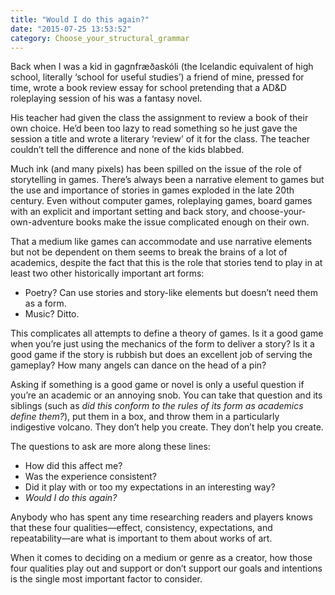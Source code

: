 ```yaml
---
title: "Would I do this again?"
date: "2015-07-25 13:53:52"
category: Choose_your_structural_grammar
---
```


Back when I was a kid in gagnfræðaskóli (the Icelandic equivalent of
high school, literally ‘school for useful studies’) a friend of mine,
pressed for time, wrote a book review essay for school pretending that a
AD&D roleplaying session of his was a fantasy novel.

His teacher had given the class the assignment to review a book of their
own choice. He’d been too lazy to read something so he just gave the
session a title and wrote a literary ‘review’ of it for the class. The
teacher couldn’t tell the difference and none of the kids blabbed.

Much ink (and many pixels) has been spilled on the issue of the role of
storytelling in games. There’s always been a narrative element to games
but the use and importance of stories in games exploded in the late 20th
century. Even without computer games, roleplaying games, board games
with an explicit and important setting and back story, and
choose-your-own-adventure books make the issue complicated enough on
their own.

That a medium like games can accommodate and use narrative elements but
not be dependent on them seems to break the brains of a lot of
academics, despite the fact that this is the role that stories tend to
play in at least two other historically important art forms:

-   Poetry? Can use stories and story-like elements but doesn’t need
    them as a form.
-   Music? Ditto.

This complicates all attempts to define a theory of games. Is
it a good game when you’re just using the mechanics of the form to
deliver a story? Is it a good game if the story is rubbish but does an
excellent job of serving the gameplay? How many angels can dance on the
head of a pin?

Asking if something is a good game or novel is only a useful question if
you’re an academic or an annoying snob. You can take that question and
its siblings (such as *did this conform to the rules of its form as
academics define them?*), put them in a box, and throw them in a
particularly indigestive volcano. They don’t help you create. They don’t
help you create.

The questions to ask are more along these lines:

-   How did this affect me?
-   Was the experience consistent?
-   Did it play with or too my expectations in an interesting way?
-   *Would I do this again?*

Anybody who has spent any time researching readers and players knows
that these four qualities—effect, consistency, expectations, and
repeatability—are what is important to them about works of art.

When it comes to deciding on a medium or genre as a creator, how those
four qualities play out and support or don’t support our goals and
intentions is the single most important factor to consider.
